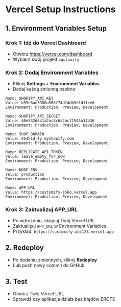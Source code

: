 # Vercel Setup Instructions

## 1. Environment Variables Setup

### Krok 1: Idź do Vercel Dashboard
- Otwórz https://vercel.com/dashboard
- Wybierz swój projekt `customify`

### Krok 2: Dodaj Environment Variables
- Kliknij **Settings** > **Environment Variables**
- Dodaj każdą zmienną osobno:

```
Name: SHOPIFY_API_KEY
Value: b55e6ae3386a566f74df4db5d1d11ee6
Environment: Production, Preview, Development

Name: SHOPIFY_API_SECRET  
Value: 40e832d641a2ac8c6a2acf1945a34436
Environment: Production, Preview, Development

Name: SHOP_DOMAIN
Value: 4b4k1d-fy.myshopify.com
Environment: Production, Preview, Development

Name: REPLICATE_API_TOKEN
Value: leave_empty_for_now
Environment: Production, Preview, Development

Name: NODE_ENV
Value: production
Environment: Production, Preview, Development

Name: APP_URL
Value: https://customify-s56o.vercel.app
Environment: Production, Preview, Development
```

### Krok 3: Zaktualizuj APP_URL
- Po wdrożeniu, skopiuj Twój Vercel URL
- Zaktualizuj `APP_URL` w Environment Variables
- Przykład: `https://customify-abc123.vercel.app`

## 2. Redeploy
- Po dodaniu zmiennych, kliknij **Redeploy**
- Lub push nowy commit do GitHub

## 3. Test
- Otwórz Twój Vercel URL
- Sprawdź czy aplikacja działa bez błędów EROFS
